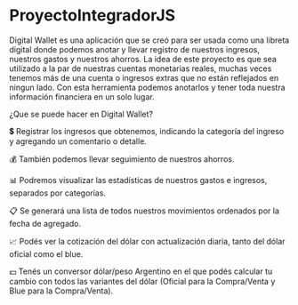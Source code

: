 # ProyectoIntegradorJS

Digital Wallet es una aplicación que se creó para ser usada como una libreta digital donde podemos anotar y llevar registro de nuestros ingresos, nuestros gastos y nuestros ahorros. La idea de este proyecto es que sea utilizado a la par de nuestras cuentas monetarias reales, muchas veces tenemos más de una cuenta o ingresos extras que no están reflejados en ningun lado. Con esta herramienta podemos anotarlos y tener toda nuestra información financiera en un solo lugar.

¿Que se puede hacer en Digital Wallet?

💲 Registrar los ingresos que obtenemos, indicando la categoría del ingreso y agregando un comentario o detalle.

💰 También podemos llevar seguimiento de nuestros ahorros.

📊 Podremos visualizar las estadísticas de nuestros gastos e ingresos, separados por categorías.

📋 Se generará una lista de todos nuestros movimientos ordenados por la fecha de agregado.

📈 Podés ver la cotización del dólar con actualización diaria, tanto del dólar oficial como el blue.

💵 Tenés un conversor dólar/peso Argentino en el que podés calcular tu cambio con todos las variantes del dólar (Oficial para la Compra/Venta y Blue para la Compra/Venta).
